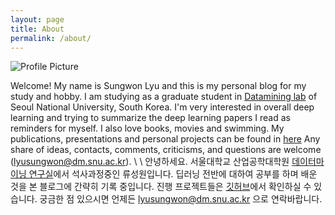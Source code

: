 ```yaml
---
layout: page
title: About
permalink: /about/
---
```


<img src="{{ site.baseurl }}/assets/profile.jpg" title="Profile Picture" class="profile">

Welcome! My name is Sungwon Lyu and this is my personal blog for my study and hobby. I am studying as a graduate student in [Datamining lab]("http://dm.snu.ac.kr") of Seoul National University, South Korea. I'm very interested in overall deep learning and trying to summarize the deep learning papers I read as reminders for myself. I also love books, movies and swimming. My publications, presentations and personal projects can be found in [here](https://lyusungwon.github.io/works/)
Any share of ideas, contacts, comments, criticisms, and questions are welcome (lyusungwon@dm.snu.ac.kr). 
\\
\\
안녕하세요. 서울대학교 산업공학대학원 [데이터마이닝 연구실]("http://dm.snu.ac.kr")에서 석사과정중인 류성원입니다. 딥러닝 전반에 대하여 공부를 하며 배운 것을 본 블로그에 간략히 기록 중입니다. 진행 프로젝트들은 [깃허브](http://github.com/lyusungwon)에서 확인하실 수 있습니다. 궁금한 점 있으시면 언제든 lyusungwon@dm.snu.ac.kr 으로 연락바랍니다. 